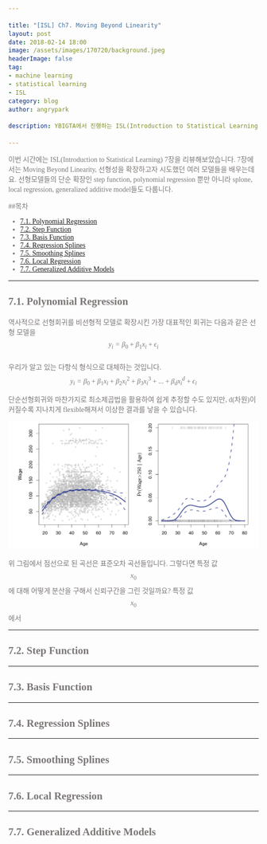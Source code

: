 ```yaml
---

title: "[ISL] Ch7. Moving Beyond Linearity"  
layout: post  
date: 2018-02-14 18:00  
image: /assets/images/170720/background.jpeg  
headerImage: false  
tag:  
- machine learning  
- statistical learning  
- ISL  
category: blog  
author: angrypark

description: YBIGTA에서 진행하는 ISL(Introduction to Statistical Learning) Chapter 7 정리입니다.

---
```


<span style="color:#7C7877; font-family: 'Apple SD Gothic Neo'; font-weight:200">

이번 시간에는 ISL(Introduction to Statistical Learning) 7장을 리뷰해보았습니다. 7장에서는 Moving Beyond Linearity, 선형성을 확장하고자 시도했던 여러 모델들을 배우는데요. 선형모델들의 단순 확장인 step function, polynomial regression 뿐만 아니라 splone, local regression, generalized additive model들도 다룹니다.

##목차  
- [7.1. Polynomial Regression](#71-polynomial-regression)  
- [7.2. Step Function](#72-step-function)  
- [7.3. Basis Function](#73-base-function)  
- [7.4. Regression Splines](#74-regression-splines)  
- [7.5. Smoothing Splines](#75-smoothing-splines)  
- [7.6. Local Regression](#76-local-regression)
-	[7.7. Generalized Additive Models](#77-generalized-additive-models)

---


## 7.1. Polynomial Regression  
역사적으로 선형회귀를 비선형적 모델로 확장시킨 가장 대표적인 회귀는 다음과 같은 선형 모델을 $$  
 y_i = \beta_0 + \beta_1 x_i+\epsilon_i
$$  
 우리가 알고 있는 다항식 형식으로 대체하는 것입니다.
$$  
y_i = \beta_0 + \beta_1 x_i+\beta_2 x_i^2+\beta_3 x_i^3+...+\beta_d x_i^d+\epsilon_i
$$

단순선형회귀와 마찬가지로 최소제곱법을 활용하여 쉽게 추정할 수도 있지만, d(차원)이 커질수록 지나치게 flexible해져서 이상한 결과를 낳을 수 있습니다.

![1](../assets/2018-02-14/1.png)  

 위 그림에서 점선으로 된 곡선은 표준오차 곡선들입니다. 그렇다면 특정 값 $$x_0$$에 대해 어떻게 분산을 구해서 신뢰구간을 그린 것일까요? 특정 값 $$x_0$$에서

---

## 7.2. Step Function
---

## 7.3. Basis Function
---

## 7.4. Regression Splines
---

## 7.5. Smoothing Splines
---

## 7.6. Local Regression
---

## 7.7. Generalized Additive Models
